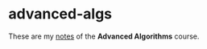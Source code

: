 # advanced-algs

These are my [notes](<https://raw.githubusercontent.com/aflaag-notes/advanced-algs/main/src/Advanced Algorithms.pdf>) of the **Advanced Algorithms** course.

